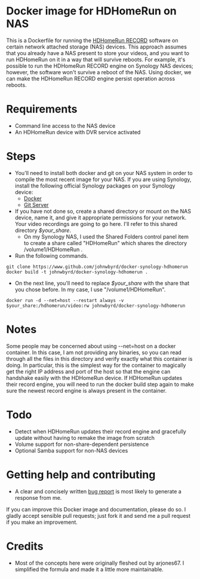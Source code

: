# Docker image for HDHomeRun on NAS

This is a Dockerfile for running the [HDHomeRun RECORD](https://www.silicondust.com/dvr-service/) software on certain network attached storage (NAS) devices.  This approach assumes that you already have a NAS present to store your videos, and you want to run HDHomeRun on it in a way that will survive reboots.
For example, it's possible to run the HDHomeRun RECORD engine on Synology NAS devices; however, the software won't survive a reboot of the NAS.  Using docker, we can make the HDHomeRun RECORD engine persist operation across reboots.

# Requirements 

* Command line access to the NAS device
* An HDHomeRun device with DVR service activated

# Steps

* You'll need to install both docker and git on your NAS system in order to compile the most recent image for your NAS.  If you are using Synology, install the following official Synology packages on your Synology device:
	* [Docker](https://www.synology.com/en-us/dsm/feature/docker)
	* [Git Server](https://www.synology.com/en-us/knowledgebase/DSM/help/Git/git)
* If you have not done so, create a shared directory or mount on the NAS device, name it, and give it appropriate permissions for your network.  Your video recordings are going to go here.  I'll refer to this shared directory *$your_share*.
	* On my Synology NAS, I used the Shared Folders control panel item to create a share called "HDHomeRun" which shares the directory /volume1/HDHomeRun . 
* Run the following commands.
```Shell
git clone https://www.github.com/johnwbyrd/docker-synology-hdhomerun
docker build -t johnwbyrd/docker-synology-hdhomerun .
```
* On the next line, you'll need to replace *$your_share* with the share that you chose before.  In my case, I use "/volume1/HDHomeRun".
```Shell
docker run -d --net=host --restart always -v $your_share:/hdhomerun/video:rw johnwbyrd/docker-synology-hdhomerun
```
	
# Notes

Some people may be concerned about using --net=host on a docker container.  In this case, I am not providing any binaries, so you can read through all the files in this directory and verify exactly what this container is doing.  In particular, this is the simplest way for the container to magically get the right IP address and port of the host so that the engine can handshake easily with the HDHomeRun device.
If HDHomeRun updates their record engine, you will need to run the docker build step again to make sure the newest record engine is always present in the container.

# Todo

- Detect when HDHomeRun updates their record engine and gracefully update without having to remake the image from scratch
- Volume support for non-share-dependent persistence
- Optional Samba support for non-NAS devices

# Getting help and contributing

- A clear and concisely written [bug report](https://testlio.com/blog/the-ideal-bug-report/) is most likely to generate a response from me.

If you can improve this Docker image and documentation, please do so.  I gladly accept sensible pull requests; just fork it and send me a pull request if you make an improvement.

# Credits

- Most of the concepts here were originally fleshed out by arjones67.  I simplified the formula and made it a little more maintainable.






